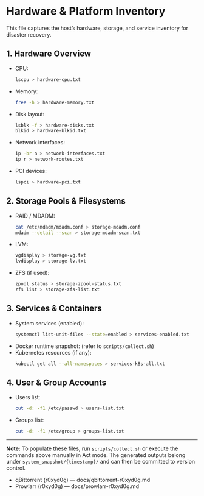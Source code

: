 # Hardware & Platform Inventory

This file captures the host’s hardware, storage, and service inventory for disaster recovery.

## 1. Hardware Overview

- CPU:  
  ```bash
  lscpu > hardware-cpu.txt
  ```
- Memory:  
  ```bash
  free -h > hardware-memory.txt
  ```
- Disk layout:  
  ```bash
  lsblk -f > hardware-disks.txt
  blkid > hardware-blkid.txt
  ```
- Network interfaces:  
  ```bash
  ip -br a > network-interfaces.txt
  ip r > network-routes.txt
  ```
- PCI devices:  
  ```bash
  lspci > hardware-pci.txt
  ```

## 2. Storage Pools & Filesystems

- RAID / MDADM:  
  ```bash
  cat /etc/mdadm/mdadm.conf > storage-mdadm.conf
  mdadm --detail --scan > storage-mdadm-scan.txt
  ```
- LVM:  
  ```bash
  vgdisplay > storage-vg.txt
  lvdisplay > storage-lv.txt
  ```
- ZFS (if used):  
  ```bash
  zpool status > storage-zpool-status.txt
  zfs list > storage-zfs-list.txt
  ```

## 3. Services & Containers

- System services (enabled):  
  ```bash
  systemctl list-unit-files --state=enabled > services-enabled.txt
  ```
- Docker runtime snapshot: (refer to `scripts/collect.sh`)  
- Kubernetes resources (if any):  
  ```bash
  kubectl get all --all-namespaces > services-k8s-all.txt
  ```

## 4. User & Group Accounts

- Users list:  
  ```bash
  cut -d: -f1 /etc/passwd > users-list.txt
  ```
- Groups list:  
  ```bash
  cut -d: -f1 /etc/group > groups-list.txt
  ```

---

**Note:** To populate these files, run `scripts/collect.sh` or execute the commands above manually in Act mode. The generated outputs belong under `system_snapshot/{timestamp}/` and can then be committed to version control.
- qBittorrent (r0xyd0g) — docs/qbittorrent-r0xyd0g.md
- Prowlarr (r0xyd0g) — docs/prowlarr-r0xyd0g.md
